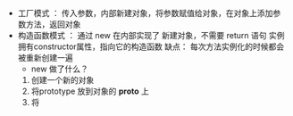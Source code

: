 - 工厂模式 ：
   传入参数，内部新建对象，将参数赋值给对象，在对象上添加参数方法，返回对象
- 构造函数模式 ：
   通过 new 在内部实现了 新建对象，不需要 return 语句
   实例拥有constructor属性，指向它的构造函数
   缺点： 每次方法实例化的时候都会被重新创建一遍
   - new 做了什么？
    1. 创建一个新的对象
    2. 将prototype 放到对象的 __proto__ 上
    3. 将